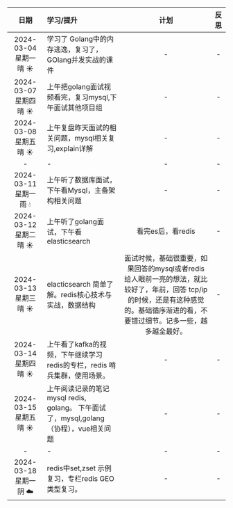 |          日期          | 学习/提升                                                                                      | 计划  | 反思  |
|:--------------------:|:-------------------------------------------------------------------------------------------|:---:|:---:|
| 2024-03-04 星期一 晴 ☀️  | 学习了 Golang中的内存逃逸，复习了，GOlang并发实战的课件     |  -  |  -  |
| 2024-03-07 星期四 晴 ☀️  | 上午把golang面试视频看完，复习mysql,下午面试其他项目组     |  -  |  -  |
| 2024-03-08 星期五 晴 ☀️  | 上午复盘昨天面试的相关问题，mysql相关复习,explain详解     |  -  |  -  |
| -  | -     |  -  |  -  |
| 2024-03-11 星期一 雨  💧  | 上午听了数据库面试，下午看Mysql，主备架构相关问题     |  -  |  -  |
| 2024-03-12 星期二 晴 ☀️  | 上午听了golang面试，下午看elasticsearch     |  看完es后，看redis |  -  |
| 2024-03-13 星期三 晴 ☀️  | elacticsearch 简单了解。redis核心技术与实战，数据结构    |  面试时候，基础很重要，如果回答的mysql或者redis 给人眼前一亮的想法，就比较好了，年前，回答 tcp/ip 的时候，还是有这种感觉的。基础循序渐进的看，不要错过细节。记多一些，越多越全最好。 |  -  |
| 2024-03-14 星期四 晴 ☀️  | 上午看了kafka的视频，下午继续学习redis的专栏，redis 哨兵集群，使用场景。    |  -  |  -  |
| 2024-03-15 星期五 晴 ☀️  | 上午阅读记录的笔记mysql redis, golang。 下午面试了，mysql,golang（协程），vue相关问题  |  -  |  -  |
| -  | -     |  -  |  -  |
| 2024-03-18 星期一 阴  ☁️  | redis中set,zset 示例复习，专栏redis GEO 类型复习。     |  -  |  -  |